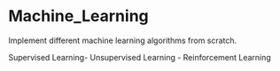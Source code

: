 # Machine_Learning

Implement different machine learning algorithms from scratch.


Supervised Learning- Unsupervised Learning - Reinforcement Learning
